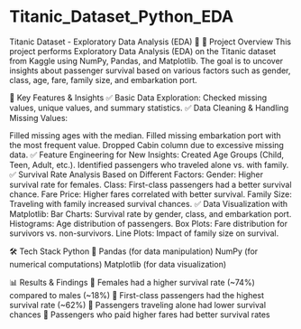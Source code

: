 # Titanic_Dataset_Python_EDA
Titanic Dataset - Exploratory Data Analysis (EDA) 🚢
🔹 Project Overview
This project performs Exploratory Data Analysis (EDA) on the Titanic dataset from Kaggle using NumPy, Pandas, and Matplotlib. The goal is to uncover insights about passenger survival based on various factors such as gender, class, age, fare, family size, and embarkation port.


📌 Key Features & Insights
✅ Basic Data Exploration: Checked missing values, unique values, and summary statistics.
✅ Data Cleaning & Handling Missing Values:


Filled missing ages with the median.
Filled missing embarkation port with the most frequent value.
Dropped Cabin column due to excessive missing data.
✅ Feature Engineering for New Insights:
Created Age Groups (Child, Teen, Adult, etc.).
Identified passengers who traveled alone vs. with family.
✅ Survival Rate Analysis Based on Different Factors:
Gender: Higher survival rate for females.
Class: First-class passengers had a better survival chance.
Fare Price: Higher fares correlated with better survival.
Family Size: Traveling with family increased survival chances.
✅ Data Visualization with Matplotlib:
Bar Charts: Survival rate by gender, class, and embarkation port.
Histograms: Age distribution of passengers.
Box Plots: Fare distribution for survivors vs. non-survivors.
Line Plots: Impact of family size on survival.


🛠️ Tech Stack
Python 🐍
Pandas (for data manipulation)
NumPy (for numerical computations)
Matplotlib (for data visualization)


📊 Results & Findings
🚀 Females had a higher survival rate (~74%) compared to males (~18%)
🚀 First-class passengers had the highest survival rate (~62%)
🚀 Passengers traveling alone had lower survival chances
🚀 Passengers who paid higher fares had better survival rates
